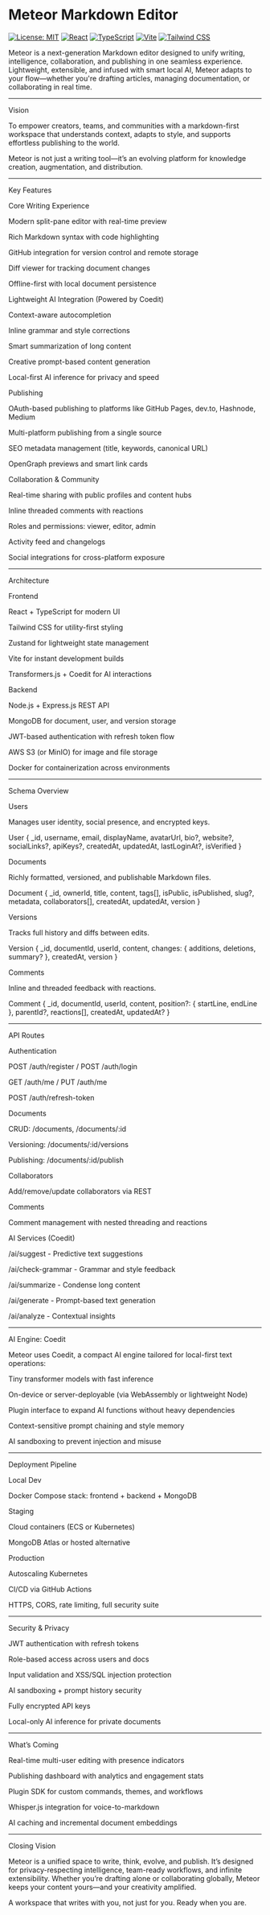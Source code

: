 # Meteor Markdown Editor

[![License: MIT](https://img.shields.io/badge/License-MIT-yellow.svg)](https://opensource.org/licenses/MIT)
[![React](https://img.shields.io/badge/React-18.x-blue.svg)](https://reactjs.org/)
[![TypeScript](https://img.shields.io/badge/TypeScript-5.x-blue.svg)](https://www.typescriptlang.org/)
[![Vite](https://img.shields.io/badge/Vite-4.x-646cff.svg)](https://vitejs.dev/)
[![Tailwind CSS](https://img.shields.io/badge/TailwindCSS-3.x-38b2ac.svg)](https://tailwindcss.com/)

Meteor is a next-generation Markdown editor designed to unify writing, intelligence, collaboration, and publishing in one seamless experience. Lightweight, extensible, and infused with smart local AI, Meteor adapts to your flow—whether you're drafting articles, managing documentation, or collaborating in real time.


---

Vision

To empower creators, teams, and communities with a markdown-first workspace that understands context, adapts to style, and supports effortless publishing to the world.

Meteor is not just a writing tool—it’s an evolving platform for knowledge creation, augmentation, and distribution.


---

Key Features

Core Writing Experience

Modern split-pane editor with real-time preview

Rich Markdown syntax with code highlighting

GitHub integration for version control and remote storage

Diff viewer for tracking document changes

Offline-first with local document persistence


Lightweight AI Integration (Powered by Coedit)

Context-aware autocompletion

Inline grammar and style corrections

Smart summarization of long content

Creative prompt-based content generation

Local-first AI inference for privacy and speed


Publishing

OAuth-based publishing to platforms like GitHub Pages, dev.to, Hashnode, Medium

Multi-platform publishing from a single source

SEO metadata management (title, keywords, canonical URL)

OpenGraph previews and smart link cards


Collaboration & Community

Real-time sharing with public profiles and content hubs

Inline threaded comments with reactions

Roles and permissions: viewer, editor, admin

Activity feed and changelogs

Social integrations for cross-platform exposure



---

Architecture

Frontend

React + TypeScript for modern UI

Tailwind CSS for utility-first styling

Zustand for lightweight state management

Vite for instant development builds

Transformers.js + Coedit for AI interactions


Backend

Node.js + Express.js REST API

MongoDB for document, user, and version storage

JWT-based authentication with refresh token flow

AWS S3 (or MinIO) for image and file storage

Docker for containerization across environments



---

Schema Overview

Users

Manages user identity, social presence, and encrypted keys.

User {
  _id, username, email, displayName,
  avatarUrl, bio?, website?, socialLinks?,
  apiKeys?, createdAt, updatedAt, lastLoginAt?, isVerified
}

Documents

Richly formatted, versioned, and publishable Markdown files.

Document {
  _id, ownerId, title, content, tags[],
  isPublic, isPublished, slug?, metadata, collaborators[],
  createdAt, updatedAt, version
}

Versions

Tracks full history and diffs between edits.

Version {
  _id, documentId, userId, content,
  changes: { additions, deletions, summary? },
  createdAt, version
}

Comments

Inline and threaded feedback with reactions.

Comment {
  _id, documentId, userId, content,
  position?: { startLine, endLine }, parentId?,
  reactions[], createdAt, updatedAt?
}


---

API Routes

Authentication

POST /auth/register / POST /auth/login

GET /auth/me / PUT /auth/me

POST /auth/refresh-token


Documents

CRUD: /documents, /documents/:id

Versioning: /documents/:id/versions

Publishing: /documents/:id/publish


Collaborators

Add/remove/update collaborators via REST


Comments

Comment management with nested threading and reactions


AI Services (Coedit)

/ai/suggest - Predictive text suggestions

/ai/check-grammar - Grammar and style feedback

/ai/summarize - Condense long content

/ai/generate - Prompt-based text generation

/ai/analyze - Contextual insights



---

AI Engine: Coedit

Meteor uses Coedit, a compact AI engine tailored for local-first text operations:

Tiny transformer models with fast inference

On-device or server-deployable (via WebAssembly or lightweight Node)

Plugin interface to expand AI functions without heavy dependencies

Context-sensitive prompt chaining and style memory

AI sandboxing to prevent injection and misuse



---

Deployment Pipeline

Local Dev

Docker Compose stack: frontend + backend + MongoDB


Staging

Cloud containers (ECS or Kubernetes)

MongoDB Atlas or hosted alternative


Production

Autoscaling Kubernetes

CI/CD via GitHub Actions

HTTPS, CORS, rate limiting, full security suite



---

Security & Privacy

JWT authentication with refresh tokens

Role-based access across users and docs

Input validation and XSS/SQL injection protection

AI sandboxing + prompt history security

Fully encrypted API keys

Local-only AI inference for private documents



---

What’s Coming

Real-time multi-user editing with presence indicators

Publishing dashboard with analytics and engagement stats

Plugin SDK for custom commands, themes, and workflows

Whisper.js integration for voice-to-markdown

AI caching and incremental document embeddings



---

Closing Vision

Meteor is a unified space to write, think, evolve, and publish. It’s designed for privacy-respecting intelligence, team-ready workflows, and infinite extensibility. Whether you’re drafting alone or collaborating globally, Meteor keeps your content yours—and your creativity amplified.

A workspace that writes with you, not just for you.
Ready when you are.

